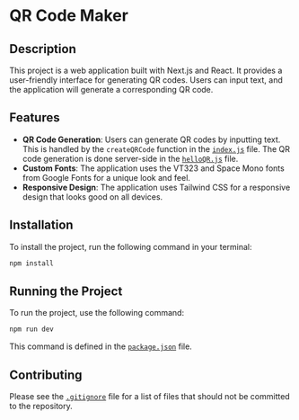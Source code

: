 # QR Code Maker

## Description
This project is a web application built with Next.js and React. It provides a user-friendly interface for generating QR codes. Users can input text, and the application will generate a corresponding QR code.

## Features
- **QR Code Generation**: Users can generate QR codes by inputting text. This is handled by the `createQRCode` function in the [`index.js`](command:_github.copilot.openSymbolInFile?%5B%22pages%2Findex.js%22%2C%22index.js%22%5D "pages/index.js") file. The QR code generation is done server-side in the [`helloQR.js`](command:_github.copilot.openSymbolInFile?%5B%22pages%2Fapi%2FhelloQR.js%22%2C%22helloQR.js%22%5D "pages/api/helloQR.js") file.
- **Custom Fonts**: The application uses the VT323 and Space Mono fonts from Google Fonts for a unique look and feel.
- **Responsive Design**: The application uses Tailwind CSS for a responsive design that looks good on all devices.

## Installation
To install the project, run the following command in your terminal:

```sh
npm install
```

## Running the Project
To run the project, use the following command:

```sh
npm run dev
```

This command is defined in the [`package.json`](command:_github.copilot.openSymbolInFile?%5B%22package.json%22%2C%22package.json%22%5D "package.json") file.

## Contributing
Please see the [`.gitignore`](.gitignore) file for a list of files that should not be committed to the repository.
